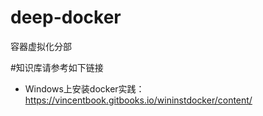 # deep-docker
容器虚拟化分部

#知识库请参考如下链接
* Windows上安装docker实践：https://vincentbook.gitbooks.io/wininstdocker/content/
